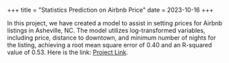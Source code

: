+++
title = "Statistics Prediction on Airbnb Price"
date = 2023-10-16
+++

In this project, we have created a model to assist in setting prices for Airbnb listings in Asheville, NC. The model utilizes log-transformed variables, including price, distance to downtown, and minimum number of nights for the listing, achieving a root mean square error of 0.40 and an R-squared value of 0.53. Here is the link: [Project Link](https://github.com/JiayiZhou36/Fall2023_IDS702_IndividualAnalysis_1).
